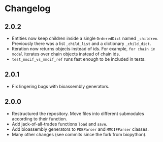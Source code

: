 # Changelog

## 2.0.2

- Entities now keep children inside a single `OrderedDict` named `_children`. Previously there was a list `_child_list` and a dictionary `_child_dict`.
- Iteration now returns objects instead of ids. For example, `for chain in model` iterates over chain objects instead of chain ids.
- `test_mmcif_vs_mmcif_ref` runs fast enough to be included in tests.

## 2.0.1

- Fix lingering bugs with bioassembly generators.

## 2.0.0

- Restructured the repository. Move files into different submodules according to their function.
- Add jack-of-all-trades functions `load` and `save`.
- Add bioassembly generators to `PDBParser` and `MMCIFParser` classes.
- Many other changes (see commits since the fork from biopython).
